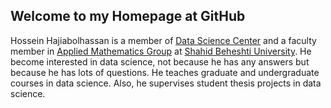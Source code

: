 ## Welcome to my Homepage at GitHub

Hossein Hajiabolhassan is a member of [Data Science Center](http://ds.sbu.ac.ir) and a faculty member in [Applied Mathematics Group](https://www.sbu.ac.ir/Cols/mathsci/Pages/%da%af%d8%b1%d9%88%d9%87-%d8%b1%db%8c%d8%a7%d8%b6%db%8c-%da%a9%d8%a7%d8%b1%d8%a8%d8%b1%d8%af%db%8c-%d9%88-%d8%b5%d9%86%d8%b9%d8%aa%db%8c.aspx) at [Shahid 
Beheshti University](http://en.sbu.ac.ir/SitePages/Home.aspx). He become interested in data science, not because he has any answers but because he has lots of questions. He teaches graduate and undergraduate courses in data science. Also, he supervises student thesis projects in data science. 
